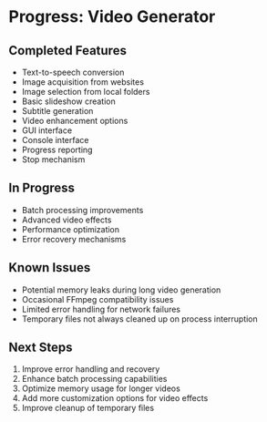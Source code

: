 # Progress: Video Generator

## Completed Features
- Text-to-speech conversion
- Image acquisition from websites
- Image selection from local folders
- Basic slideshow creation
- Subtitle generation
- Video enhancement options
- GUI interface
- Console interface
- Progress reporting
- Stop mechanism

## In Progress
- Batch processing improvements
- Advanced video effects
- Performance optimization
- Error recovery mechanisms

## Known Issues
- Potential memory leaks during long video generation
- Occasional FFmpeg compatibility issues
- Limited error handling for network failures
- Temporary files not always cleaned up on process interruption

## Next Steps
1. Improve error handling and recovery
2. Enhance batch processing capabilities
3. Optimize memory usage for longer videos
4. Add more customization options for video effects
5. Improve cleanup of temporary files